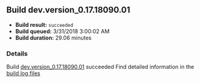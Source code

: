 ## Build dev.version_0.17.18090.01
- **Build result:** `succeeded`
- **Build queued:** 3/31/2018 3:00:02 AM
- **Build duration:** 29.06 minutes
### Details
Build [dev.version_0.17.18090.01](https://winappstudio.visualstudio.com/web/build.aspx?pcguid=a4ef43be-68ce-4195-a619-079b4d9834c2&builduri=vstfs%3a%2f%2f%2fBuild%2fBuild%2f25360) succeeded
Find detailed information in the [build log files](https://uwpctdiags.blob.core.windows.net/buildlogs/dev.version_0.17.18090.01_logs.zip)
